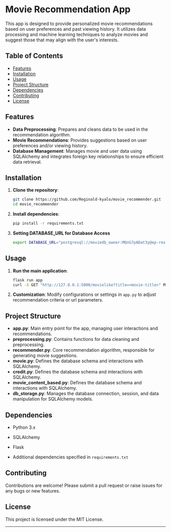 # Movie Recommendation App

This app is designed to provide personalized movie recommendations based on user preferences and past viewing history. It utilizes data processing and machine learning techniques to analyze movies and suggest those that may align with the user's interests.

## Table of Contents

- [Features](#features)
- [Installation](#installation)
- [Usage](#usage)
- [Project Structure](#project-structure)
- [Dependencies](#dependencies)
- [Contributing](#contributing)
- [License](#license)

## Features

- **Data Preprocessing**: Prepares and cleans data to be used in the recommendation algorithm.
- **Movie Recommendations**: Provides suggestions based on user preferences and/or viewing history.
- **Database Management**: Manages movie and user data using SQLAlchemy and integrates foreign key relationships to ensure efficient data retrieval.

## Installation

1. **Clone the repository**:
   ```bash
   git clone https://github.com/Reginald-kyalo/movie_recommender.git
   cd movie_recommender
   ```

2. **Install dependencies**:
   ```bash
   pip install -r requirements.txt
   ```
   
3. **Setting DATABASE_URL for Database Access**
   ```bash
   export DATABASE_URL="postgresql://moviedb_owner:MQnG7pADat3y@ep-restless-mouse-a8zehkhu.eastus2.azure.neon.tech/moviedb?sslmode=require"
   ```

## Usage

1. **Run the main application**:
   ```bash
   flask run app
   curl -X GET "http://127.0.0.1:5000/movielike?title=<movie-title>" Movie title eg.. Inception
   ```

2. **Customization**: Modify configurations or settings in `app.py` to adjust recommendation criteria or url parameters.

## Project Structure

- **app.py**: Main entry point for the app, managing user interactions and recommendations.
- **preprocessing.py**: Contains functions for data cleaning and preprocessing.
- **recommender.py**: Core recommendation algorithm, responsible for generating movie suggestions.
- **movie.py**: Defines the database schema and interactions with SQLAlchemy.
- **credit.py**: Defines the database schema and interactions with SQLAlchemy.
- **movie_content_based.py**: Defines the database schema and interactions with SQLAlchemy.
- **db_storage.py**: Manages the database connection, session, and data manipulation for SQLAlchemy models.

## Dependencies

- Python 3.x
- SQLAlchemy
- Flask

- Additional dependencies specified in `requirements.txt`

## Contributing

Contributions are welcome! Please submit a pull request or raise issues for any bugs or new features.

## License

This project is licensed under the MIT License.

---